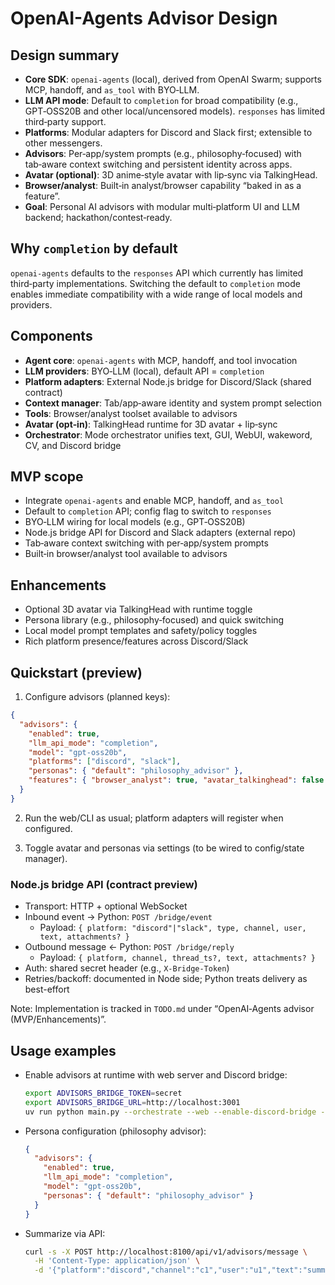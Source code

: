# OpenAI-Agents Advisor Design

## Design summary

- **Core SDK**: `openai-agents` (local), derived from OpenAI Swarm; supports MCP, handoff, and `as_tool` with BYO‑LLM.
- **LLM API mode**: Default to `completion` for broad compatibility (e.g., GPT‑OSS20B and other local/uncensored models). `responses` has limited third‑party support.
- **Platforms**: Modular adapters for Discord and Slack first; extensible to other messengers.
- **Advisors**: Per‑app/system prompts (e.g., philosophy‑focused) with tab‑aware context switching and persistent identity across apps.
- **Avatar (optional)**: 3D anime‑style avatar with lip‑sync via TalkingHead.
- **Browser/analyst**: Built‑in analyst/browser capability “baked in as a feature”.
- **Goal**: Personal AI advisors with modular multi‑platform UI and LLM backend; hackathon/contest‑ready.

## Why `completion` by default

`openai-agents` defaults to the `responses` API which currently has limited third‑party implementations. Switching the default to `completion` mode enables immediate compatibility with a wide range of local models and providers.

## Components

- **Agent core**: `openai-agents` with MCP, handoff, and tool invocation
- **LLM providers**: BYO‑LLM (local), default API = `completion`
- **Platform adapters**: External Node.js bridge for Discord/Slack (shared contract)
- **Context manager**: Tab/app‑aware identity and system prompt selection
- **Tools**: Browser/analyst toolset available to advisors
- **Avatar (opt‑in)**: TalkingHead runtime for 3D avatar + lip‑sync
- **Orchestrator**: Mode orchestrator unifies text, GUI, WebUI, wakeword, CV, and Discord bridge

## MVP scope

- Integrate `openai-agents` and enable MCP, handoff, and `as_tool`
- Default to `completion` API; config flag to switch to `responses`
- BYO‑LLM wiring for local models (e.g., GPT‑OSS20B)
- Node.js bridge API for Discord and Slack adapters (external repo)
- Tab‑aware context switching with per‑app/system prompts
- Built‑in browser/analyst tool available to advisors

## Enhancements

- Optional 3D avatar via TalkingHead with runtime toggle
- Persona library (e.g., philosophy‑focused) and quick switching
- Local model prompt templates and safety/policy toggles
- Rich platform presence/features across Discord/Slack

## Quickstart (preview)

1) Configure advisors (planned keys):

```json
{
  "advisors": {
    "enabled": true,
    "llm_api_mode": "completion", 
    "model": "gpt-oss20b",
    "platforms": ["discord", "slack"],
    "personas": { "default": "philosophy_advisor" },
    "features": { "browser_analyst": true, "avatar_talkinghead": false }
  }
}
```

2) Run the web/CLI as usual; platform adapters will register when configured.

3) Toggle avatar and personas via settings (to be wired to config/state manager).

### Node.js bridge API (contract preview)

- Transport: HTTP + optional WebSocket
- Inbound event → Python: `POST /bridge/event`
  - Payload: `{ platform: "discord"|"slack", type, channel, user, text, attachments? }`
- Outbound message ← Python: `POST /bridge/reply`
  - Payload: `{ platform, channel, thread_ts?, text, attachments? }`
- Auth: shared secret header (e.g., `X-Bridge-Token`)
- Retries/backoff: documented in Node side; Python treats delivery as best-effort

Note: Implementation is tracked in `TODO.md` under “OpenAI‑Agents advisor (MVP/Enhancements)”.

## Usage examples

- Enable advisors at runtime with web server and Discord bridge:
  ```bash
  export ADVISORS_BRIDGE_TOKEN=secret
  export ADVISORS_BRIDGE_URL=http://localhost:3001
  uv run python main.py --orchestrate --web --enable-discord-bridge --advisors --port 8100
  ```

- Persona configuration (philosophy advisor):
  ```json
  {
    "advisors": {
      "enabled": true,
      "llm_api_mode": "completion",
      "model": "gpt-oss20b",
      "personas": { "default": "philosophy_advisor" }
    }
  }
  ```

- Summarize via API:
  ```bash
  curl -s -X POST http://localhost:8100/api/v1/advisors/message \
    -H 'Content-Type: application/json' \
    -d '{"platform":"discord","channel":"c1","user":"u1","text":"summarize https://example.com"}'
  ```


